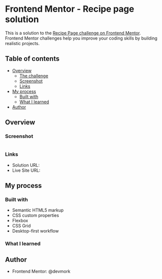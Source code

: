 # Frontend Mentor - Recipe page solution

This is a solution to the [Recipe Page challenge on Frontend Mentor](https://www.frontendmentor.io/challenges/recipe-page-KiTsR8QQKm). Frontend Mentor challenges help you improve your coding skills by building realistic projects. 

## Table of contents

- [Overview](#overview)
  - [The challenge](#the-challenge)
  - [Screenshot](#screenshot)
  - [Links](#links)
- [My process](#my-process)
  - [Built with](#built-with)
  - [What I learned](#what-i-learned)
- [Author](#author)




## Overview

### Screenshot

![]()



### Links

- Solution URL: 
- Live Site URL: 

## My process

### Built with

- Semantic HTML5 markup
- CSS custom properties
- Flexbox
- CSS Grid
- Desktop-first workflow




### What I learned





## Author

- Frontend Mentor: @devmork

